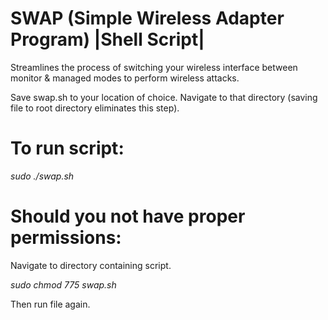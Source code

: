 # SWAP (Simple Wireless Adapter Program) |Shell Script|
Streamlines the process of switching your wireless interface between monitor &amp; managed modes to perform wireless attacks.

Save swap.sh to your location of choice. Navigate to that directory (saving file to root directory eliminates this step).

# To run script:
_sudo ./swap.sh_

# Should you not have proper permissions:
Navigate to directory containing script.

_sudo chmod 775 swap.sh_  
  
Then run file again.
